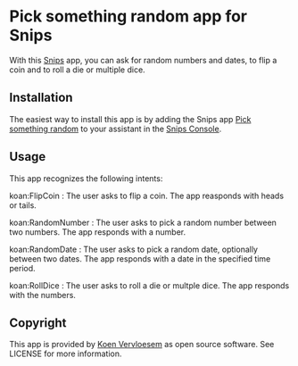 # Pick something random app for Snips 
With this [Snips](https://snips.ai/) app, you can ask for random numbers and dates, to flip a coin and to roll a die or multiple dice.

## Installation
The easiest way to install this app is by adding the Snips app [Pick something random](https://console.snips.ai/store/en/skill_NmlgOeBBO13) to your assistant in the [Snips Console](https://console.snips.ai).

## Usage
This app recognizes the following intents:

koan:FlipCoin
:  The user asks to flip a coin. The app reasponds with heads or tails. 

koan:RandomNumber
:  The user asks to pick a random number between two numbers. The app responds with a number.

koan:RandomDate
:  The user asks to pick a random date, optionally between two dates. The app responds with a date in the specified time period. 

koan:RollDice
:  The user asks to roll a die or multple dice. The app responds with the numbers. 

## Copyright
This app is provided by [Koen Vervloesem](mailto:koen@vervloesem.eu) as open source software. See LICENSE for more information.
